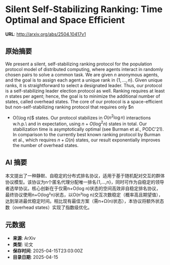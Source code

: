 # Silent Self-Stabilizing Ranking: Time Optimal and Space Efficient

**URL**: http://arxiv.org/abs/2504.10417v1

## 原始摘要

We present a silent, self-stabilizing ranking protocol for the population
protocol model of distributed computing, where agents interact in randomly
chosen pairs to solve a common task. We are given $n$ anonymous agents, and the
goal is to assign each agent a unique rank in $\{1, \dots, n\}$. Given unique
ranks, it is straightforward to select a designated leader. Thus, our protocol
is a self-stabilizing leader election protocol as well. Ranking requires at
least $n$ states per agent; hence, the goal is to minimize the additional
number of states, called overhead states. The core of our protocol is a
space-efficient but non-self-stabilizing ranking protocol that requires only $n
+ O(\log n)$ states. Our protocol stabilizes in $O(n^2\log n)$ interactions
w.h.p.\ and in expectation, using $n + O(\log^2 n)$ states in total. Our
stabilization time is asymptotically optimal (see Burman et al., PODC'21). In
comparison to the currently best known ranking protocol by Burman et al., which
requires $n + \Omega(n)$ states, our result exponentially improves the number
of overhead states.


## AI 摘要

本文提出了一种静默、自稳定的分布式排名协议，适用于基于随机配对交互的群体协议模型。该协议为n个匿名代理分配唯一排名{1,…,n}，同时可作为自稳定的领导者选举协议。核心创新在于仅需n+O(log n)状态的空间高效非自稳定排名协议，最终协议使用n+O(log²n)状态，以O(n²log n)交互次数稳定（概率高且期望值），达到渐进最优稳定时间。相比现有最佳方案（需n+Ω(n)状态），本协议将额外状态数（overhead states）实现了指数级优化。

## 元数据

- **来源**: ArXiv
- **类型**: 论文
- **保存时间**: 2025-04-15T23:03:00Z
- **目录日期**: 2025-04-15
